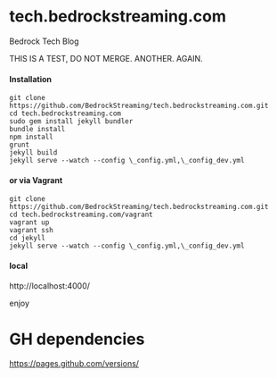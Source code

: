 tech.bedrockstreaming.com
=========================

Bedrock Tech Blog

THIS IS A TEST, DO NOT MERGE. ANOTHER. AGAIN.

#### Installation

```shell
git clone https://github.com/BedrockStreaming/tech.bedrockstreaming.com.git
cd tech.bedrockstreaming.com
sudo gem install jekyll bundler
bundle install
npm install
grunt
jekyll build
jekyll serve --watch --config \_config.yml,\_config_dev.yml
```

#### or via Vagrant

```shell
git clone https://github.com/BedrockStreaming/tech.bedrockstreaming.com.git
cd tech.bedrockstreaming.com/vagrant
vagrant up
vagrant ssh
cd jekyll
jekyll serve --watch --config \_config.yml,\_config_dev.yml
```

#### local
http://localhost:4000/

enjoy

# GH dependencies

https://pages.github.com/versions/
